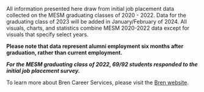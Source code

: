 <p>All information presented here draw from initial job placement data collected on the MESM graduating classes of 2020 - 2022. Data for the graduating class of 2023 will be added in January/February of 2024. All visuals, charts, and statistics combine MESM 2020-2022 data except for visuals that specify select years.</p> 

<p><strong>Please note that data represent alumni employment six months after graduation, rather than current employment.</strong></p>

<p><strong><em>For the MESM graduating class of 2022, 69/92 students responded to the initial job placement survey.</em></strong></p>

<p>To learn more about Bren Career Services, please visit the <a href="https://bren.ucsb.edu/career-services" target="_blank">Bren website</a>.</p>

